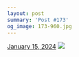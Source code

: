 ```yaml
---
layout: post
summary: 'Post #173'
og_image: 173-960.jpg
---
```


<p>
  <time>
    <a href="/173">January 15, 2024</a>
  </time>
  <a href="/173">
    <img src="{{ site.assets_url }}/173-480.jpg" srcset="{{ site.assets_url }}/173-240.jpg 240w, {{ site.assets_url }}/173-480.jpg 480w, {{ site.assets_url }}/173-720.jpg 720w, {{ site.assets_url }}/173-960.jpg 960w" sizes="(min-width: 700px) 50vw, calc(100vw - 2rem)" />
  </a>
</p>
